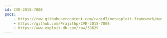 ```yaml
---
id: CVE-2015-7808
pocs:
    - https://raw.githubusercontent.com/rapid7/metasploit-framework/master/modules/exploits/multi/http/vbulletin_unserialize.rb
    - https://github.com/Prajithp/CVE-2015-7808
    - https://www.exploit-db.com/raw/38629
---
```

